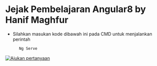 # Jejak Pembelajaran Angular8 by Hanif Maghfur

- Silahkan masukan kode dibawah ini pada CMD untuk menjalankan perintah

```bash
      Ng Serve
```


[![Ajukan pertanyaan](https://img.shields.io/badge/%3f-Ask%20a%20Question-ff69b4.svg)](https://wa.me/6281314646445?text=Mau%20Bertanya%20Angular%0A)


